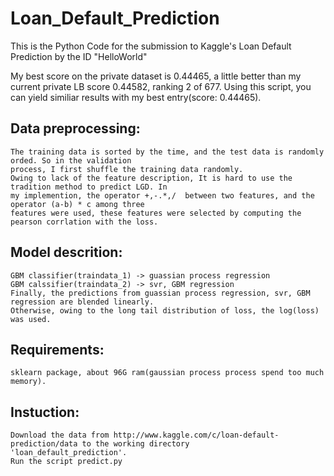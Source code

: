 Loan_Default_Prediction
=======================

This is the Python Code for the submission to Kaggle's Loan Default Prediction by the ID "HelloWorld"

My best score on the private dataset is 0.44465, a little better than my current private LB score 0.44582, ranking 2 of 677. Using this script, you can yield similiar results with my best entry(score: 0.44465).


## Data preprocessing: 
    The training data is sorted by the time, and the test data is randomly orded. So in the validation 
    process, I first shuffle the training data randomly.
    Owing to lack of the feature description, It is hard to use the tradition method to predict LGD. In 
    my implemention, the operator +,-.*,/  between two features, and the operator (a-b) * c among three 
    features were used, these features were selected by computing the pearson corrlation with the loss.
     
## Model descrition:
    GBM classifier(traindata_1) -> guassian process regression
    GBM calssifier(traindata_2) -> svr, GBM regression
    Finally, the predictions from guassian process regression, svr, GBM regression are blended linearly.
    Otherwise, owing to the long tail distribution of loss, the log(loss) was used.
    
## Requirements:
    sklearn package, about 96G ram(gaussian process process spend too much memory).
     
## Instuction:
    Download the data from http://www.kaggle.com/c/loan-default-prediction/data to the working directory
    'loan_default_prediction'.
    Run the script predict.py
    
